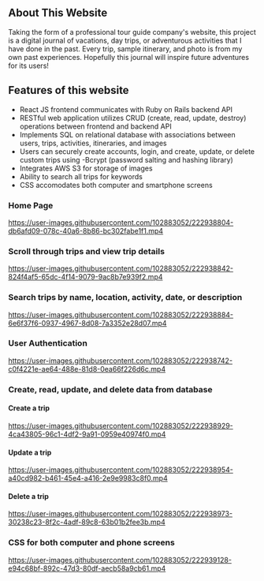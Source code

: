 ## About This Website

Taking the form of a professional tour guide company's website, this project is a digital journal of vacations, day trips, or adventurous activities that I have done in the past. Every trip, sample itinerary, and photo is from my own past experiences. Hopefully this journal will inspire future adventures for its users!


## Features of this website

- React JS frontend communicates with Ruby on Rails backend API
- RESTful web application utilizes CRUD (create, read, update, destroy) operations between frontend and backend API
- Implements SQL on relational database with associations between users, trips, activities, itineraries, and images
- Users can securely create accounts, login, and create, update, or delete custom trips using -Bcrypt (password salting and hashing library)
- Integrates AWS S3 for storage of images
- Ability to search all trips for keywords
- CSS accomodates both computer and smartphone screens


### Home Page 
https://user-images.githubusercontent.com/102883052/222938804-db6afd09-078c-40a6-8b86-bc302fabe1f1.mp4



### Scroll through trips and view trip details
https://user-images.githubusercontent.com/102883052/222938842-824f4af5-65dc-4f14-9079-9ac8b7e939f2.mp4



### Search trips by name, location, activity, date, or description
https://user-images.githubusercontent.com/102883052/222938884-6e6f37f6-0937-4967-8d08-7a3352e28d07.mp4


### User Authentication
https://user-images.githubusercontent.com/102883052/222938742-c0f4221e-ae64-488e-81d8-0ea66f226d6c.mp4


### Create, read, update, and delete data from database
#### Create a trip
https://user-images.githubusercontent.com/102883052/222938929-4ca43805-96c1-4df2-9a91-0959e40974f0.mp4


#### Update a trip
https://user-images.githubusercontent.com/102883052/222938954-a40cd982-b461-45e4-a416-2e9e9983c8f0.mp4


#### Delete a trip
https://user-images.githubusercontent.com/102883052/222938973-30238c23-8f2c-4adf-89c8-63b01b2fee3b.mp4


### CSS for both computer and phone screens
https://user-images.githubusercontent.com/102883052/222939128-e94c68bf-892c-47d3-80df-aecb58a9cb61.mp4






